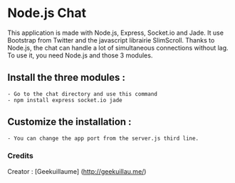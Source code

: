 Node.js Chat
===

This application is made with Node.js, Express, Socket.io and Jade.
It use Bootstrap from Twitter and the javascript librairie SlimScroll.
Thanks to Node.js, the chat can handle a lot of simultaneous connections without lag.
To use it, you need Node.js and those 3 modules.

## Install the three modules :

	- Go to the chat directory and use this command
	- npm install express socket.io jade

## Customize the installation :

	- You can change the app port from the server.js third line.

### Credits

Creator : [Geekuillaume] (http://geekuillau.me/)